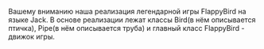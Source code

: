 Вашему вниманию наша реализация легендарной игры FlappyBird на языке Jack. 
В основе реализации лежат классы Bird(в нём описывается птичка), Pipe(в нём описывается труба) и главный класс FlappyBird - движок игры.
